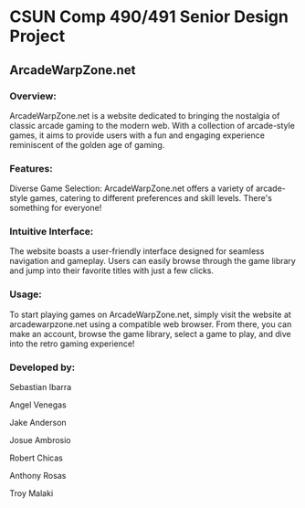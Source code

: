 # CSUN Comp 490/491 Senior Design Project

## ArcadeWarpZone.net
### Overview:

ArcadeWarpZone.net is a website dedicated to bringing the nostalgia of classic arcade gaming to the modern web. With a collection of arcade-style games, it aims to provide users with a fun and engaging experience reminiscent of the golden age of gaming.

### Features:

Diverse Game Selection: ArcadeWarpZone.net offers a variety of arcade-style games, catering to different preferences and skill levels. There's something for everyone!

### Intuitive Interface:

The website boasts a user-friendly interface designed for seamless navigation and gameplay. Users can easily browse through the game library and jump into their favorite titles with just a few clicks.

### Usage:

To start playing games on ArcadeWarpZone.net, simply visit the website at arcadewarpzone.net using a compatible web browser. From there, you can make an account, browse the game library, select a game to play, and dive into the retro gaming experience!

### Developed by:

Sebastian Ibarra

Angel Venegas

Jake Anderson

Josue Ambrosio

Robert Chicas

Anthony Rosas

Troy Malaki